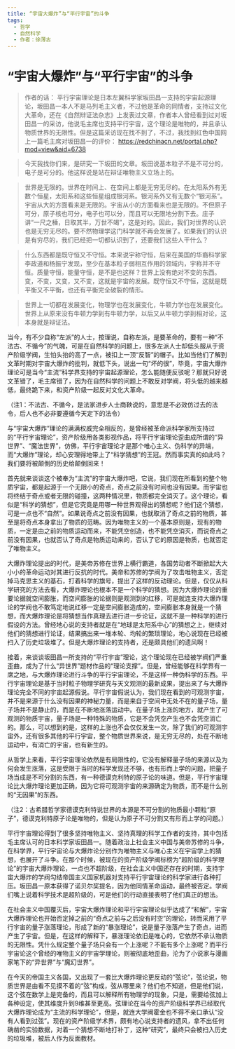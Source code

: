 ```yaml
---
title: “宇宙大爆炸”与“平行宇宙”的斗争
tags:
  - 哲学
  - 自然科学
  - 作者：徐薄古
---
```

# “宇宙大爆炸”与“平行宇宙”的斗争

> 作者的话：
> 平行宇宙理论是日本左翼科学家坂田昌一支持的宇宙起源理论，坂田昌一本人不是马列毛主义者，不过他是革命的同情者，支持过文化大革命，还在《自然辩证法杂志》上发表过文章，作者本人曾经看到过对坂田昌一的采访，他说毛主席也支持平行宇宙，这个理论是唯物的，并且承认物质世界的无限性。但是这篇采访现在找不到了，不过，我找到红色中国网上一篇毛主席对坂田昌一的评价：
> https://redchinacn.net/portal.php?mod=view&aid=6738

> 今天我找你们来，是研究一下坂田的文章。坂田说基本粒子不是不可分的，电子是可分的。他这样说是站在辩证唯物主义立场上的。

> 世界是无限的。世界在时间上、在空间上都是无穷无尽的。在太阳系外有无数个恒星，太阳系和这些恒星组成银河系。银河系外又有无数个“银河系”。宇宙从大的方面看来是无限的。宇宙从小的方面看来也是无限的。不但原子可分，原子核也可分，电子也可以分，而且可以无限地分割下去。庄子讲“一尺之棰，日取其半，万世不竭”，这是对的。因此，我们对世界的认识也是无穷无尽的。要不然物理学这门科学就不再会发展了。如果我们的认识是有穷尽的，我们已经把一切都认识到了，还要我们这些人干什么？

> 什么东西都是既守恒又不守恒。本来说宇称守恒，后来在美国的华裔科学家李政道和杨振宁发现，至少在基本粒子弱相互作用的领域内，宇称并不守恒。质量守恒，能量守恒，是不是也这样？世界上没有绝对不变的东西。变，不变，又变，又不变，这就是宇宙的发展。既守恒又不守恒，这就是既平衡又不平衡，也还有平衡完全破裂的情形。

> 世界上一切都在发展变化，物理学也在发展变化，牛顿力学也在发展变化。世界上从原来没有牛顿力学到有牛顿力学，以后又从牛顿力学到相对论，这本身就是辩证法。

当今，有不少自称“左派”的人士，按理说，自称左派，是要革命的，要有一种“不法古、不循今”的气魄，可是在自然科学的问题上，很多左派人士却低头服从于资产阶级学阀，生怕头抬的高了一点，被扣上一顶“反智”的帽子。比如当他们了解到文革时期对宇宙大爆炸的批判，就低下头，说出一句“坏的很”，毕竟，宇宙大爆炸理论可是当今“主流”科学界支持的宇宙起源理论，怎么能随便反驳呢？那就只好说文革错了，毛主席错了，因为在自然科学的问题上不敢反对学阀，将头低的越来越低，最终跪下来，和资产阶级一起反对文化大革命。

（注1：不法古、不循今，是法家进步人士商鞅说的，意思是不必效仿过去的法令，后人也不必非要遵循今天定下的法令）

与“宇宙大爆炸”理论的满满权威完全相反的，是曾经被革命派科学家所支持过的“平行宇宙理论”，资产阶级用各类影视作品，将平行宇宙理论歪曲成所谓的“异世界”、“魔法世界”，仿佛，平行宇宙理论才是那个唯心主义、伪科学的异端，而“大爆炸”理论，却心安理得地带上了“科学猜想”的王冠。然而事实真的如此吗？我们要将被颠倒的历史给颠倒回来！

首先就来谈谈这个被奉为“主流”的宇宙大爆炸吧，它说，我们现在所看到的整个物质宇宙，都是起源于一个无限小的奇点，奇点之前没有时间也没有因果。而宇宙也将终结于奇点或者无限的碰撞，这两种情况里，物质都完全消灭了。这个理论，看似是“科学的猜想”，但是它究竟是用哪一种世界观得出的猜想呢？他们这个猜想，可是一点也不“自然”。如果说奇点之前没有因果，也就取消了奇点之前的物质，甚至是将奇点本身拿出了物质的范畴。因为唯物主义的一个基本原则是，现有的物质，一定是由之前的物质运动而来，不能凭空创造，也不能凭空消灭，而说奇点之前没有因果，也就否认了奇点是物质运动来的，否认了它的原因是物质，也就否定了唯物主义。

大爆炸理论提出的时代，是美帝苏修在世界上横行霸道，各国劳动者不断掀起大大小小的革命运动对其进行反抗的时代。美帝和苏修的学阀为了攻击唯物主义，否定掉马克思主义的基石，打着科学的旗号，提出了这样的反动理论。但是，仅仅从科学研究的方法去看，大爆炸理论也根本不是一个科学的猜想。因为大爆炸理论的重要论据就空间膨胀，而空间膨胀的论据则是观测到的红移，可是就连支持大爆炸理论的学阀也不敢笃定地说红移一定是空间膨胀造成的，空间膨胀本身就是一个猜想，而大爆炸理论是将猜想当作真理去进行进一步论证，这就不是一种科学的进行假设的方法。曾经地心说的支持者就是在“地球是太阳系中心”的猜想之上，继续对他们的猜想进行论证，结果搞出来一堆本轮、均轮的繁琐理论，地心说现在已经被扫入了历史垃圾堆了。但是大爆炸理论的支持者，还是颇具他们的遗风啊！

接着，来谈谈坂田昌一所支持的“平行宇宙”理论，这个理论现在已经被学阀们严重歪曲，成为了什么“异世界”题材作品的“理论支撑”。但是，曾经能够在科学界有一席之地，与大爆炸理论进行斗争的平行宇宙理论，不是这样一种伪科学的东西。平行宇宙理论是基于当时粒子物理学研究与天文观测的最新成果，提出来了与大爆炸理论完全不同的宇宙起源假说。平行宇宙假说认为，我们现在看到的可观测宇宙，并不是来源于什么没有因果的神秘力量，而是来自于空间中无处不在的量子场，量子场并不是静止的，而是在不断地涨落运动中。在量子场上涨的地方，就产生了可观测的物质宇宙，量子场是一种特殊的物质，它是不会凭空产生也不会凭空消亡的。那么，可以想到的是，这样的上涨也不会仅仅发生一次，除了我们的可观测宇宙外，还有很多其他的平行宇宙，整个物质世界来说，是无穷无尽的，处在不断地运动中，有消亡的宇宙，也有新生的。

从哲学上来看，平行宇宙理论依然是有局限性的，它没有解释量子场的来源以及为何会发生涨落，这是受限于当时的科学发现还不够，也有形而上学的问题，把量子场当成是不可分割的东西，有一种德谟克利特的原子论的味道。但是，平行宇宙理论比大爆炸理论更加正确，因为它将可观测宇宙的来源确定为物质，而不是什么别的“无因果”的东西。

（注2：古希腊哲学家德谟克利特说世界的本源是不可分割的物质最小颗粒“原子”，德谟克利特原子论是唯物的，但是认为原子不可分割又有形而上学的问题。）

平行宇宙理论得到了很多坚持唯物主义、坚持真理的科学工作者的支持，其中包括毛主席认可的日本科学家坂田昌一。随着政治上社会主义中国与美帝苏修的斗争，在科学界，平行宇宙论与大爆炸论分别作为唯物主义与唯心主义在宇宙学上的猜想，也展开了斗争。在那个时候，被现在的资产阶级学阀标榜为“超阶级的科学理论”的宇宙大爆炸理论，一点也不超阶级，在社会主义中国还存在的时期，支持宇宙大爆炸的学阀勾结帝国主义国家机器对支持平行宇宙理论的科学家进行各种打压。坂田昌一原本获得了诺贝尔奖提名，因为他同情革命运动，最终被否定。学阀们嘴上说着科学技术是超阶级的，可是他们的行动直接表明了他们真正的想法。

在社会主义中国覆灭后，宇宙大爆炸理论和平行宇宙理论似乎达成了“和解”，宇宙大爆炸理论也开始否定掉之前的“奇点之前与之后没有时空”的理论，转而采用了平行宇宙的量子涨落理论，形成了新的“暴涨理论”，说是量子涨落产生了奇点，进而产生了宇宙。但是，在这样的解释下，暴涨理论依旧是唯心的，它依然不承认物质的无限性。凭什么规定整个量子场只会有一个上涨呢？不能有多个上涨呢？而平行宇宙论这个曾经的唯物主义的宇宙学理论，则被彻底地歪曲，沦为了小说家与漫画家笔下的“异世界”与“魔幻世界”。

在今天的帝国主义各国，又出现了一套比大爆炸理论更反动的“弦论”，弦论说，物质世界是由看不见摸不着的“弦”构成，弦从哪里来？他们也不知道，但是他们说，这个弦在数学上是完备的，而且可以解释所有物理学的现象，只是，需要给弦加上各种设定，使其维度升到9维甚至更高。弦理论在当今的资产阶级科学界已经取代大爆炸理论成为“主流的科学理论”，但是，就连大学阀霍金也不得不亲口承认“没有人看到过弦”。现在的资产阶级学术界，颇有地心说支持者的遗风，拿不出任何确凿的实验数据，对着一个猜想不断地打补丁，这种“研究”，最终只会被扫入历史的垃圾堆，被后人作为反面教材。

